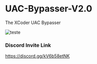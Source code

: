 # UAC-Bypasser-V2.0
The XCoder UAC Bypasser

![teste](https://cdn.discordapp.com/attachments/1097972191125061662/1097973656329658409/image.png)

### Discord Invite Link
https://discord.gg/kV6b58etNK

